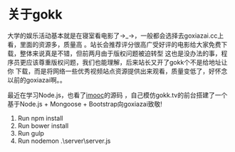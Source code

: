 # 关于gokk

大学的娱乐活动基本就是在寝室看电影了→_→，一般都会选择去goxiazai.cc上看，里面的资源多，质量高
。站长会推荐评分很高广受好评的电影给大家免费下载，整体来说真是不错，但前两月由于版权问题被迫转型
这也是没办法的事，程序员更应该尊重版权问题，我们也能理解，后来站长又开了gokk个不是给地址让你
下载，而是将网络一些优秀视频站点资源提供出来观看，质量变低了，好怀念以前的goxiazai啊。。

最近在学习Node.js，也看了<a href="https://github.com/congyuandong/imooc">imooc</a>的源码
，自己模仿gokk.tv的前台搭建了一个基于Node.js + Mongoose + Bootstrap向goxiazai致敬!


1. Run npm install
2. Run bower install
3. Run gulp
4. Run nodemon .\server\server.js
